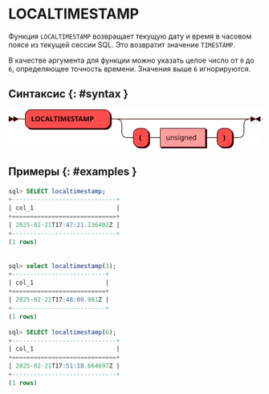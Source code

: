 # LOCALTIMESTAMP

Функция `LOCALTIMESTAMP` возвращает текущую дату и время в часовом поясе
из текущей сессии SQL. Это возвратит значение `TIMESTAMP`.

В качестве аргумента для функции можно указать целое число от `0` до `6`,
определяющее точность времени. Значения выше `6` игнорируются.

## Синтаксис {: #syntax }

![LOCALTIMESTAMP](../../images/ebnf/localtimestamp.svg)

## Примеры {: #examples }

```sql title="Получение текущей даты и времени"
sql> SELECT localtimestamp;
+-----------------------------+
| col_1                       |
+=============================+
| 2025-02-21T17:47:21.236402Z |
+-----------------------------+
(1 rows)
```

```sql title="Получение текущей даты и времени с повышенной точностью"

sql> select localtimestamp(3);
+--------------------------+
| col_1                    |
+==========================+
| 2025-02-21T17:48:09.981Z |
+--------------------------+
(1 rows)
```

```sql title="Получение текущей даты и времени с максимальной точностью"
sql> SELECT localtimestamp(6);
+-----------------------------+
| col_1                       |
+=============================+
| 2025-02-21T17:51:18.664697Z |
+-----------------------------+
(1 rows)
```
